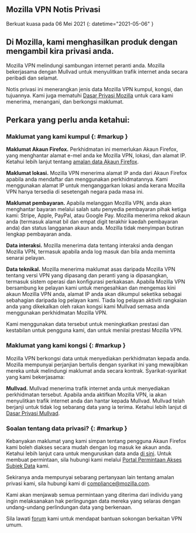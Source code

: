 ## <span class="privacy-header-firefox">Mozilla VPN</span> <span class="privacy-header-policy">Notis Privasi</span>

Berkuat kuasa pada 06 Mei 2021
{: datetime="2021-05-06" }

## Di Mozilla, kami menghasilkan produk dengan mengambil kira privasi anda.

Mozilla VPN melindungi sambungan internet peranti anda. Mozilla bekerjasama dengan Mullvad untuk menyulitkan trafik internet anda secara peribadi dan selamat.

Notis privasi ini menerangkan jenis data Mozilla VPN kumpul, kongsi, dan tujuannya. Kami juga mematuhi [Dasar Privasi Mozilla](https://www.mozilla.org/privacy/) untuk cara kami menerima, menangani, dan berkongsi maklumat.

## Perkara yang perlu anda ketahui:

### Maklumat yang kami kumpul {: #markup }

__Maklumat Akaun Firefox.__ Perkhidmatan ini memerlukan Akaun Firefox, yang menghantar alamat e-mel anda ke Mozilla VPN, lokasi, dan alamat IP. Ketahui lebih lanjut tentang [amalan data Akaun Firefox](https://www.mozilla.org/privacy/firefox/#firefox-accounts-join-firefox).

__Maklumat lokasi.__ Mozilla VPN menerima alamat IP anda dari Akaun Firefox apabila anda mendaftar dan menggunakan perkhidmatannya. Kami menggunakan alamat IP untuk menganggarkan lokasi anda kerana Mozilla VPN hanya tersedia di sesetengah negara pada masa ini.

__Maklumat pembayaran.__ Apabila melanggan Mozilla VPN, anda akan menghantar bayaran melalui salah satu penyedia pembayaran pihak ketiga kami: Stripe, Apple, PayPal, atau Google Pay. Mozilla menerima rekod akaun anda (termasuk alamat bil dan empat digit terakhir kaedah pembayaran anda) dan status langganan akaun anda. Mozilla tidak menyimpan butiran lengkap pembayaran anda.

__Data interaksi.__ Mozilla menerima data tentang interaksi anda dengan Mozilla VPN, termasuk apabila anda log masuk dan bila anda meminta senarai pelayan.

__Data teknikal.__ Mozilla menerima maklumat asas daripada Mozilla VPN tentang versi VPN yang dipasang dan peranti yang ia dipasangkan, termasuk sistem operasi dan konfigurasi perkakasan. Apabila Mozilla VPN bersambung ke pelayan kami untuk mengesahkan dan mengemas kini akaun Mozilla VPN anda, alamat IP anda akan dikumpul seketika sebagai sebahagian daripada log pelayan kami. Tiada log pelayan aktiviti rangkaian anda yang dikekalkan oleh rakan kongsi kami Mullvad semasa anda menggunakan perkhidmatan Mozilla VPN.

Kami menggunakan data tersebut untuk meningkatkan prestasi dan kestabilan untuk pengguna kami, dan untuk menilai prestasi Mozilla VPN.

### Maklumat yang kami kongsi {: #markup }

Mozilla VPN berkongsi data untuk menyediakan perkhidmatan kepada anda. Mozilla mempunyai perjanjian bertulis dengan syarikat ini yang mewajibkan mereka untuk melindungi maklumat anda secara kontrak. Syarikat-syarikat yang kami bekerjasama:

__Mullvad.__ Mullvad menerima trafik internet anda untuk menyediakan perkhidmatan tersebut. Apabila anda aktifkan Mozilla VPN, ia akan menyulitkan trafik internet anda dan hantar kepada Mullvad. Mullvad telah berjanji untuk tidak log sebarang data yang ia terima. Ketahui lebih lanjut di [Dasar Privasi Mullvad](https://mullvad.net/help/no-logging-data-policy/).

### Soalan tentang data privasi? {: #markup }

Kebanyakan maklumat yang kami simpan tentang pengguna Akaun Firefox kami boleh diakses secara mudah dengan log masuk ke akaun anda. Ketahui lebih lanjut cara untuk menguruskan data anda [di sini](https://support.mozilla.org/products/privacy-and-security/user-control). Untuk membuat permintaan, sila hubungi kami melalui [Portal Permintaan Akses Subjek Data](https://privacyportal.onetrust.com/webform/1350748f-7139-405c-8188-22740b3b5587/4ba08202-2ede-4934-a89e-f0b0870f95f0) kami.

Sekiranya anda mempunyai sebarang pertanyaan lain tentang amalan privasi kami, sila hubungi kami di compliance@mozilla.com.

Kami akan menjawab semua permintaan yang diterima dari individu yang ingin melaksanakan hak perlingungan data mereka yang selaras dengan undang-undang perlindungan data yang berkenaan.

Sila lawati [forum](https://support.mozilla.org/) kami untuk mendapat bantuan sokongan berkaitan VPN umum.
